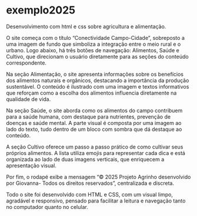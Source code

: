# exemplo2025
Desenvolvimento com html e css sobre agricultura e alimentação.

O site começa com o título “Conectividade Campo-Cidade”, sobreposto a uma imagem de fundo que simboliza a integração entre o meio rural e o urbano. Logo abaixo, há três botões de navegação: Alimentos, Saúde e Cultivo, que direcionam o usuário diretamente para as seções do conteúdo correspondente.

Na seção Alimentação, o site apresenta informações sobre os benefícios dos alimentos naturais e orgânicos, destacando a importância da produção sustentável. O conteúdo é ilustrado com uma imagem e textos informativos que reforçam como a escolha dos alimentos influencia diretamente na qualidade de vida.

Na seção Saúde, o site aborda como os alimentos do campo contribuem para a saúde humana, com destaque para nutrientes, prevenção de doenças e saúde mental. A parte visual é composta por uma imagem ao lado do texto, tudo dentro de um bloco com sombra que dá destaque ao conteúdo.

A seção Cultivo oferece um passo a passo prático de como cultivar seus próprios alimentos. A lista utiliza emojis para representar cada dica e está organizada ao lado de duas imagens verticais, que enriquecem a apresentação visual.

Por fim, o rodapé exibe a mensagem “© 2025 Projeto Agrinho desenvolvido por Giovanna- Todos os direitos reservados”, centralizada e discreta.

Todo o site foi desenvolvido com HTML e CSS, com um visual limpo, agradável e responsivo, pensado para facilitar a leitura e navegação tanto no computador quanto no celular.